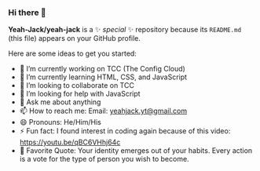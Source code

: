 ### Hi there 👋


**Yeah-Jack/yeah-jack** is a ✨ _special_ ✨ repository because its `README.md` (this file) appears on your GitHub profile.

Here are some ideas to get you started:

- 🔭 I’m currently working on TCC (The Config Cloud)
- 🌱 I’m currently learning HTML, CSS, and JavaScript
- 👯 I’m looking to collaborate on TCC
- 🤔 I’m looking for help with JavaScript
- 💬 Ask me about anything
- 📫 How to reach me: Email: yeahjack.yt@gmail.com
- 😄 Pronouns: He/Him/His
- ⚡ Fun fact: I found interest in coding again because of this video: https://youtu.be/qBC6VHhj64c
- 💭 Favorite Quote: Your identity emerges out of your habits. Every action is a vote for the type of person you wish to become.
